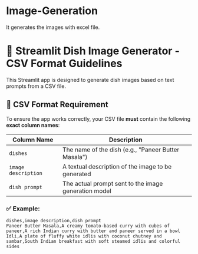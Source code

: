 # Image-Generation
It generates the images with excel file.
# 📄 Streamlit Dish Image Generator - CSV Format Guidelines

This Streamlit app is designed to generate dish images based on text prompts from a CSV file.

## 📌 CSV Format Requirement

To ensure the app works correctly, your CSV file **must** contain the following **exact column names**:

| Column Name        | Description                                                 |
|--------------------|-------------------------------------------------------------|
| `dishes`           | The name of the dish (e.g., "Paneer Butter Masala")         |
| `image description`| A textual description of the image to be generated          |
| `dish prompt`      | The actual prompt sent to the image generation model        |

### ✅ Example:

```csv
dishes,image description,dish prompt
Paneer Butter Masala,A creamy tomato-based curry with cubes of paneer,A rich Indian curry with butter and paneer served in a bowl
Idli,A plate of fluffy white idlis with coconut chutney and sambar,South Indian breakfast with soft steamed idlis and colorful sides
